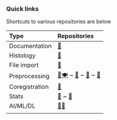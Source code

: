 ### Quick links
Shortcuts to various repositories are below

|Type | Repositories |
|:-   |:-        |
| Documentation | [🍍](https://jsmckenzie.github.io) | 
Histology | [🦩](https://github.com/jsmckenzie/flamingo) |
| File import| [🐙](https://github.com/jsmckenzie/octopus) |
| Preprocessing| [🦕🍽](https://github.com/jsmckenzie/stegosaurus) ~ [🦔](https://github.com/jsmckenzie/hedgehog) ~ [🌈](https://github.com/jsmckenzie/rainbow) ~ [🦉](https://github.com/jsmckenzie/owl)|
| Coregistration| [🐆](https://github.com/jsmckenzie/leopard) |
| Stats | [🦣](https://github.com/jsmckenzie/maml) ~ [🦓](https://github.com/jsmckenzie/zebra) |
| AI/ML/DL | [🔴🐼](https://github.com/jsmckenzie/redpanda) |
| | |
